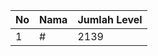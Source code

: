 | No | Nama            | Jumlah Level |
|----|-----------------|--------------|
| 1  | #    |    2139        |

